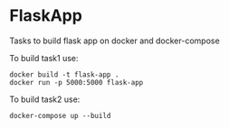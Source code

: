# FlaskApp
Tasks to build flask app on docker and docker-compose

To build task1 use:

```
docker build -t flask-app .
docker run -p 5000:5000 flask-app
```

To build task2 use:

`docker-compose up --build`
